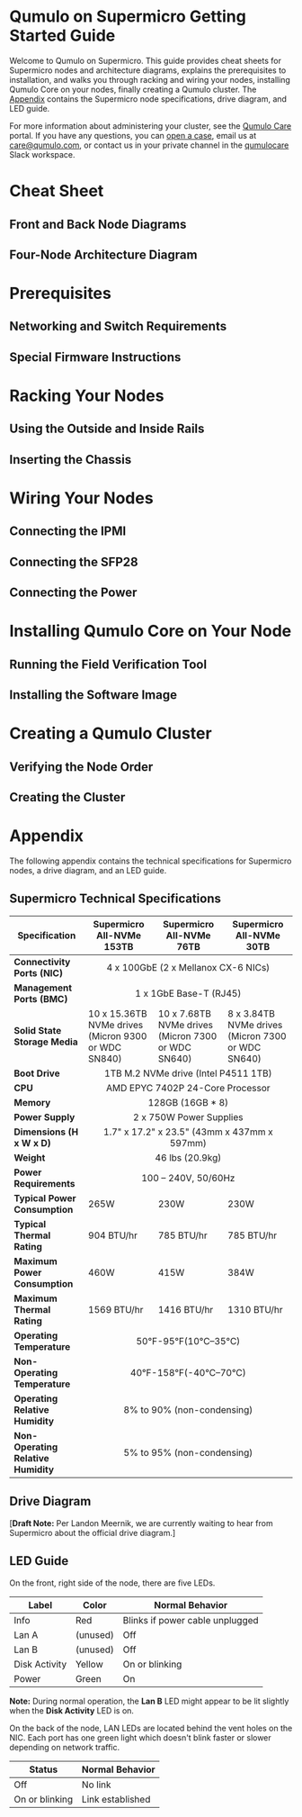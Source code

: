 # Qumulo on Supermicro Getting Started Guide
Welcome to Qumulo on Supermicro. This guide provides cheat sheets for Supermicro nodes and architecture diagrams, explains the prerequisites to installation, and walks you through racking and wiring your nodes, installing Qumulo Core on your nodes, finally creating a Qumulo cluster. The [Appendix](#appendix) contains the Supermicro node specifications, drive diagram, and LED guide.

For more information about administering your cluster, see the [Qumulo Care](https://care.qumulo.com/hc/en-us) portal. If you have any questions, you can [open a case](https://care.qumulo.com/hc/en-us/requests/new), email us at [care@qumulo.com](mailto:care@qumulo.com), or contact us in your private channel in the [qumulocare](https://qumulocare.slack.com/) Slack workspace.


# Cheat Sheet

## Front and Back Node Diagrams

## Four-Node Architecture Diagram


# Prerequisites

## Networking and Switch Requirements

## Special Firmware Instructions


# Racking Your Nodes

## Using the Outside and Inside Rails

## Inserting the Chassis


# Wiring Your Nodes

## Connecting the IPMI

## Connecting the SFP28

## Connecting the Power


# Installing Qumulo Core on Your Node

## Running the Field Verification Tool

## Installing the Software Image


# Creating a Qumulo Cluster

## Verifying the Node Order

## Creating the Cluster


# Appendix
The following appendix contains the technical specifications for Supermicro nodes, a drive diagram, and an LED guide.

## Supermicro Technical Specifications
<table cellspacing="0" cellpadding="0">
<thead>
<tr>
<th><strong>Specification</strong></th>
<th><strong>Supermicro All-NVMe 153TB</strong></th>
<th><strong>Supermicro All-NVMe 76TB</strong></th>
<th><strong>Supermicro All-NVMe 30TB</strong></th>
</tr>
</thead>
<tbody>
<tr>
<td><strong>Connectivity Ports (NIC)</strong></td>
<td colspan="3" style="text-align: center;">4 x 100GbE (2 x Mellanox CX-6 NICs)</td>
</tr>
<tr>
<td><strong>Management Ports (BMC)</strong></td>
<td colspan="3" style="text-align: center;">1 x 1GbE Base-T (RJ45)</td>
</tr>
<tr>
<td><strong>Solid State Storage Media</strong></td>
<td>
<div>10 x 15.36TB NVMe drives (Micron 9300 or WDC SN840)</div>
</td>
<td>
<div>10 x 7.68TB NVMe drives (Micron 7300 or WDC SN640)</div>
</td>
<td>
<div>8 x 3.84TB NVMe drives (Micron 7300 or WDC SN640)</div>
</td>
</tr>
<tr>
<td><strong>Boot Drive</strong></td>
<td colspan="3" style="text-align: center;">1TB M.2 NVMe drive (Intel P4511 1TB)</td>
</tr>
<tr>
<td><strong>CPU</strong></td>
<td colspan="3" style="text-align: center;">AMD EPYC 7402P 24-Core Processor</td>
</tr>
<tr>
<td><strong>Memory</strong></td>
<td colspan="3" style="text-align: center;">128GB (16GB * 8)</td>
</tr>
<tr>
<td><strong>Power Supply</strong></td>
<td colspan="3" style="text-align: center;">2 x 750W Power Supplies</td>
</tr>
<tr>
<td><strong>Dimensions (H x W x D)</strong></td>
<td colspan="3" style="text-align: center;">1.7" x 17.2" x 23.5" (43mm x 437mm x 597mm)</td>
</tr>
<tr>
<td><strong>Weight</strong></td>
<td colspan="3" style="text-align: center;">46 lbs (20.9kg)</td>
</tr>
<tr>
<td><strong>Power Requirements</strong></td>
<td colspan="3" style="text-align: center;">100 &ndash; 240V, 50/60Hz</td>
</tr>
<tr>
<td><strong>Typical Power Consumption</strong></td>
<td>265W</td>
<td>230W</td>
<td>230W</td>
</tr>
<tr>
<td><strong>Typical Thermal Rating</strong></td>
<td>904 BTU/hr</td>
<td>785 BTU/hr</td>
<td>785 BTU/hr</td>
</tr>
<tr>
<td>
<div><strong>Maximum Power Consumption</strong></div>
</td>
<td>460W</td>
<td>415W</td>
<td>384W</td>
</tr>
<tr>
<td><strong>Maximum Thermal Rating</strong></td>
<td>1569 BTU/hr</td>
<td>1416 BTU/hr</td>
<td>1310 BTU/hr</td>
</tr>
<tr>
<td><strong>Operating Temperature</strong></td>
<td colspan="3" style="text-align: center;">50&deg;F-95&deg;F(10&deg;C&ndash;35&deg;C)</td>
</tr>
<tr>
<td><strong>Non-Operating Temperature</strong></td>
<td colspan="3" style="text-align: center;">40&deg;F-158&deg;F(-40&deg;C&ndash;70&deg;C)</td>
</tr>
<tr>
<td><strong>Operating Relative Humidity</strong></td>
<td colspan="3" style="text-align: center;">8% to 90% (non-condensing)</td>
</tr>
<tr>
<td>
<div><strong>Non-Operating Relative Humidity</strong></div>
</td>
<td colspan="3" style="text-align: center;">5% to 95% (non-condensing)</td>
</tr>
</tbody>
</table>

## Drive Diagram

[**Draft Note:** Per Landon Meernik, we are currently waiting to hear from Supermicro about the official drive diagram.]

## LED Guide
On the front, right side of the node, there are five LEDs.

| Label         | Color    | Normal Behavior                 |
| ------------- | -------- | ------------------------------- |
| Info          | Red      | Blinks if power cable unplugged |
| Lan A         | (unused) | Off                             |
| Lan B         | (unused) | Off                             |
| Disk Activity | Yellow   | On or blinking                  |
| Power         | Green    | On                              |

**Note:** During normal operation, the **Lan B** LED might appear to be lit slightly when the **Disk Activity** LED is on.

On the back of the node, LAN LEDs are located behind the vent holes on the NIC. Each port has one green light which doesn't blink faster or slower depending on network traffic.

| Status             | Normal Behavior  |
| ------------------ | ---------------- |
| Off                | No link          |
| On or blinking     | Link established |
